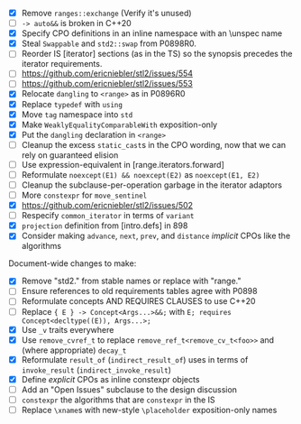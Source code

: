 * [X] Remove `ranges::exchange` (Verify it's unused)
* [ ] `-> auto&&` is broken in C++20
* [X] Specify CPO definitions in an inline namespace with an \unspec name
* [X] Steal `Swappable` and `std2::swap` from P0898R0.
* [ ] Reorder IS [iterator] sections (as in the TS) so the synopsis precedes the iterator requirements.
* [ ] https://github.com/ericniebler/stl2/issues/554
* [ ] https://github.com/ericniebler/stl2/issues/553
* [X] Relocate `dangling` to `<range>` as in P0896R0
* [X] Replace `typedef` with `using`
* [X] Move `tag` namespace into `std`
* [X] Make `WeaklyEqualityComparableWith` exposition-only
* [X] Put the `dangling` declaration in `<range>`
* [ ] Cleanup the excess `static_cast`s in the CPO wording, now that we can rely on guaranteed elision
* [ ] Use expression-equivalent in [range.iterators.forward]
* [ ] Reformulate `noexcept(E1) && noexcept(E2)` as `noexcept(E1, E2)`
* [ ] Cleanup the subclause-per-operation garbage in the iterator adaptors
* [ ] More `constexpr` for `move_sentinel`
* [X] https://github.com/ericniebler/stl2/issues/502
* [ ] Respecify `common_iterator` in terms of `variant`
* [X] `projection` definition from [intro.defs] in 898
* [X] Consider making `advance`, `next`, `prev`, and `distance` *implicit* CPOs like the algorithms

Document-wide changes to make:
* [X] Remove "std2." from stable names or replace with "range."
* [ ] Ensure references to old requirements tables agree with P0898
* [ ] Reformulate concepts AND REQUIRES CLAUSES to use C++20
* [ ] Replace `{ E } -> Concept<Args...>&&;` with `E; requires Concept<decltype((E)), Args...>;`
* [X] Use `_v` traits everywhere
* [X] Use `remove_cvref_t` to replace `remove_ref_t<remove_cv_t<foo>>` and (where appropriate) `decay_t`
* [X] Reformulate `result_of` (`indirect_result_of`) uses in terms of `invoke_result` (`indirect_invoke_result`)
* [X] Define *explicit* CPOs as inline constexpr objects
* [ ] Add an "Open Issues" subclause to the design discussion
* [ ] `constexpr` the algorithms that are `constexpr` in the IS
* [ ] Replace `\xname`s with new-style `\placeholder` exposition-only names
